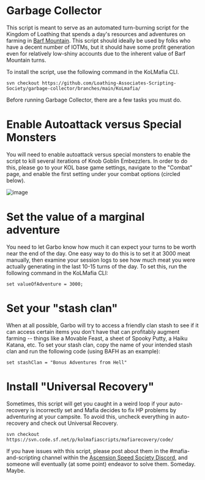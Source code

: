# Garbage Collector
This script is meant to serve as an automated turn-burning script for the Kingdom of Loathing that spends a day's resources and adventures on farming in [Barf Mountain](https://kol.coldfront.net/thekolwiki/index.php/Barf_Mountain). This script should ideally be used by folks who have a decent number of IOTMs, but it should have some profit generation even for relatively low-shiny accounts due to the inherent value of Barf Mountain turns.

To install the script, use the following command in the KoLMafia CLI.

```svn checkout https://github.com/Loathing-Associates-Scripting-Society/garbage-collector/branches/main/KoLmafia/```

Before running Garbage Collector, there are a few tasks you must do.

# Enable Autoattack versus Special Monsters
You will need to enable autoattack versus special monsters to enable the script to kill several iterations of Knob Goblin Embezzlers. In order to do this, please go to your KOL base game settings, navigate to the "Combat" page, and enable the first setting under your combat options (circled below).

![image](https://user-images.githubusercontent.com/8014761/120696502-a3514a80-c47a-11eb-85c4-f7244342095c.png)

# Set the value of a marginal adventure
You need to let Garbo know how much it can expect your turns to be worth near the end of the day. One easy way to do this is to set it at 3000 meat manually, then examine your session logs to see how much meat you were actually generating in the last 10-15 turns of the day. To set this, run the following command in the KoLMafia CLI:

```set valueOfAdventure = 3000;```

# Set your "stash clan"
When at all possible, Garbo will try to access a friendly clan stash to see if it can access certain items you don't have that can profitably augment farming -- things like a Movable Feast, a sheet of Spooky Putty, a Haiku Katana, etc. To set your stash clan, copy the name of your intended stash clan and run the following code (using BAFH as an example):

```set stashClan = "Bonus Adventures from Hell"```

# Install "Universal Recovery"
Sometimes, this script will get you caught in a weird loop if your auto-recovery is incorrectly set and Mafia decides to fix HP problems by adventuring at your campsite. To avoid this, uncheck everything in auto-recovery and check out Universal Recovery. 

```svn checkout https://svn.code.sf.net/p/kolmafiascripts/mafiarecovery/code/```

If you have issues with this script, please post about them in the #mafia-and-scripting channel within the [Ascension Speed Society Discord](https://discord.gg/tbUCRT5), and someone will eventually (at some point) endeavor to solve them. Someday. Maybe.

